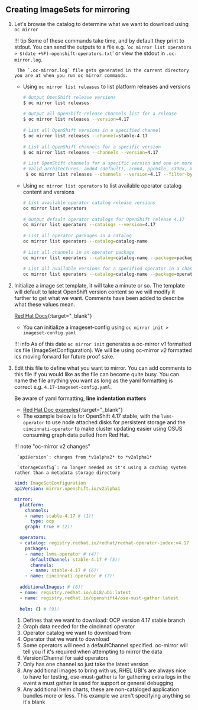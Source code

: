 ## Creating ImageSets for mirroring

1. Let's browse the catalog to determine what we want to download using `oc mirror`
    
    !!! tip 
        Some of these commands take time, and by default they print to stdout. You can send the outputs to a file e.g. '`oc mirror list operators > $(date +%F)-openshift-operators.txt`' or view the stdout in `.oc-mirror.log`. 
        
        The `.oc-mirror.log` file gets generated in the current directory you are at when you run oc mirror commands.

    - Using `oc mirror list releases` to list platform releases and versions
      
      ```bash
      # Output OpenShift release versions
      $ oc mirror list releases
  
      # Output all OpenShift release channels list for a release
      $ oc mirror list releases --version=4.17
  
      # List all OpenShift versions in a specified channel
      $ oc mirror list releases --channel=stable-4.17
  
      # List all OpenShift channels for a specific version
      $ oc mirror list releases --channels --version=4.17
  
      # List OpenShift channels for a specific version and one or more release architecture. 
      # Valid architectures: amd64 (default), arm64, ppc64le, s390x, multi.
       $ oc mirror list releases --channels --version=4.17 --filter-by-archs amd64,arm64,ppc64le,s390x,multi
      ```
    
    - Using `oc mirror list operators` to list available operator catalog content and versions
  
      ```bash
      # List available operator catalog release versions
      oc mirror list operators
  
      # Output default operator catalogs for OpenShift release 4.17
      oc mirror list operators --catalogs --version=4.17
  
      # List all operator packages in a catalog
      oc mirror list operators --catalog=catalog-name
  
      # List all channels in an operator package
      oc mirror list operators --catalog=catalog-name --package=package-name
  
      # List all available versions for a specified operator in a channel
      oc mirror list operators --catalog=catalog-name --package=operator-name --channel=channel-name
      ```

2. Initialize a image set template, it will take a minute or so. The template will default to latest OpenShift version content so we will modify it further to get what we want. Comments have been added to describe what these values mean. 
  
    [Red Hat Docs](https://docs.redhat.com/en/documentation/openshift_container_platform/4.17/html-single/disconnected_environments/index#oc-mirror-creating-image-set-config_installing-mirroring-disconnected){:target="_blank"}
 
    - You can initialize a imageset-config using `oc mirror init > imageset-config.yaml`
      
    !!! info 
        As of this date `oc mirror init` generates a oc-mirror *v1* formatted ics file (ImageSetConfiguration). We will be using oc-mirror *v2* formatted ics moving forward for future proof sake.


3. Edit this file to define what you want to mirror. You can add comments to this file if you would like as the file can become quite busy. You can name the file anything you want as long as the yaml formatting is correct e.g. `4.17-imageset-config.yaml`. 

    Be aware of yaml formatting, **line indentation matters**
    
      - [Red Hat Doc examples](https://docs.redhat.com/en/documentation/openshift_container_platform/4.17/html-single/disconnected_environments/index#oc-mirror-image-set-examples_installing-mirroring-disconnected){:target="_blank"}
      - The example below is for OpenShift 4.17 stable, with the `lvms-operator` to use node attached disks for persistent storage and the `cincinnati-operator` to make cluster updating easier using OSUS consuming graph data pulled from Red Hat.
      
    !!! note "oc-mirror v2 changes"
        
        `apiVersion`: changes from *v1alpha2* to *v2alpha1*
        
        `storageConfig`: no longer needed as it's using a caching system rather than a metadata storage directory  

    ```yaml title="Example: imageset-config.yaml"
    kind: ImageSetConfiguration
    apiVersion: mirror.openshift.io/v2alpha1
    
    mirror:
      platform:
        channels:
        - name: stable-4.17 # (1)!
          type: ocp
        graph: true # (2)! 

      operators:
      - catalog: registry.redhat.io/redhat/redhat-operator-index:v4.17 # (3)!
        packages:
        - name: lvms-operator # (4)!
          defaultChannel: stable-4.17 # (5)!
          channels:
          - name: stable-4.17 # (6)!
        - name: cincinnati-operator # (7)!
  
      additionalImages: # (8)!
      - name: registry.redhat.io/ubi8/ubi:latest
      - name: registry.redhat.io/openshift4/ose-must-gather:latest
      
      helm: {} # (9)!
    ```

    1. Defines that we want to download: OCP version 4.17 stable branch
    1. Graph data needed for the cincinnati operator
    1. Operator catalog we want to download from
    1. Operator that we want to download
    1. Some operators will need a defaultChannel specified. oc-mirror will tell you if it's required when attempting to mirror the data
    1. Version/Channel for said operators
    1. Only has one channel so just take the latest version
    1. Any additional images to bring with us, RHEL UBI's are always nice to have for testing, ose-must-gather is for gathering extra logs in the event a must gather is used for support or general debugging
    1. Any additional helm charts, these are non-cataloged application bundles more or less. This example we aren't specifying anything so it's blank